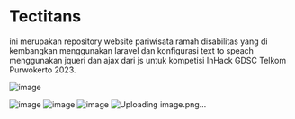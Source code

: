 # Tectitans
ini merupakan repository website pariwisata ramah disabilitas yang di kembangkan menggunakan laravel dan konfigurasi text to speach menggunakan jqueri dan ajax dari js untuk kompetisi InHack GDSC Telkom Purwokerto 2023.


![image](https://github.com/user-attachments/assets/18f54c3a-7bf3-4173-8417-0fa27ee016ea)

![image](https://github.com/user-attachments/assets/1f5250d4-9335-4d6e-8516-371e87e142ff)
![image](https://github.com/user-attachments/assets/fb8a7d86-e8c7-414a-b367-6047b9e18322)
![image](https://github.com/user-attachments/assets/d59610fb-a86f-410a-8fd9-c8d2c3837d54)
![Uploading image.png…]()




